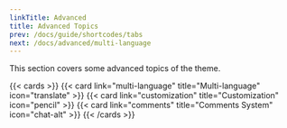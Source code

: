 ```yaml
---
linkTitle: Advanced
title: Advanced Topics
prev: /docs/guide/shortcodes/tabs
next: /docs/advanced/multi-language
---
```


This section covers some advanced topics of the theme.

<!--more-->

{{< cards >}}
  {{< card link="multi-language" title="Multi-language" icon="translate" >}}
  {{< card link="customization" title="Customization" icon="pencil" >}}
  {{< card link="comments" title="Comments System" icon="chat-alt" >}}
{{< /cards >}}
